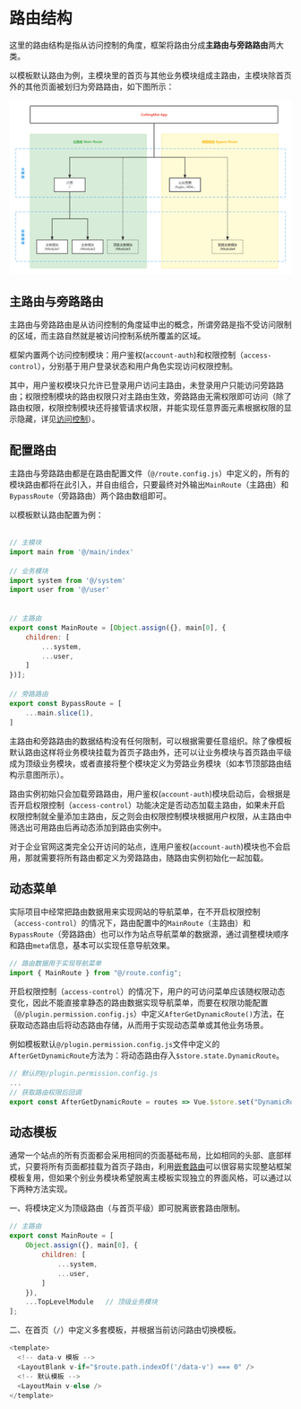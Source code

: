 # 路由结构

这里的路由结构是指从访问控制的角度，框架将路由分成**主路由与旁路路由**两大类。

以模板默认路由为例，主模块里的首页与其他业务模块组成主路由，主模块除首页外的其他页面被划归为旁路路由，如下图所示：

![路由结构设计](/assets/img/路由结构设计.png)

## 主路由与旁路路由

主路由与旁路路由是从访问控制的角度延申出的概念，所谓旁路是指不受访问限制的区域，而主路自然就是被访问控制系统所覆盖的区域。

框架内置两个访问控制模块：用户鉴权(`account-auth`)和权限控制（`access-control`），分别基于用户登录状态和用户角色实现访问权限控制。

其中，用户鉴权模块只允许已登录用户访问主路由，未登录用户只能访问旁路路由；权限控制模块的路由权限只对主路由生效，旁路路由无需权限即可访问（除了路由权限，权限控制模块还将接管请求权限，并能实现任意界面元素根据权限的显示隐藏，详见[访问控制]()）。

## 配置路由

主路由与旁路路由都是在路由配置文件（`@/route.config.js`）中定义的，所有的模块路由都将在此引入，并自由组合，只要最终对外输出`MainRoute`（主路由）和`BypassRoute`（旁路路由）两个路由数组即可。


以模板默认路由配置为例：

```js

// 主模块
import main from '@/main/index'

// 业务模块
import system from '@/system'
import user from '@/user'


// 主路由
export const MainRoute = [Object.assign({}, main[0], {
    children: [
        ...system,
        ...user,
    ]
})];

// 旁路路由
export const BypassRoute = [
    ...main.slice(1),
]

```

主路由和旁路路由的数据结构没有任何限制，可以根据需要任意组织。除了像模板默认路由这样将业务模块挂载为首页子路由外，还可以让业务模块与首页路由平级成为顶级业务模块，或者直接将整个模块定义为旁路业务模块（如本节顶部路由结构示意图所示）。

路由实例初始只会加载旁路路由，用户鉴权(`account-auth`)模块启动后，会根据是否开启权限控制（`access-control`）功能决定是否动态加载主路由，如果未开启权限控制就全量添加主路由，反之则会由权限控制模块根据用户权限，从主路由中筛选出可用路由后再动态添加到路由实例中。

对于企业官网这类完全公开访问的站点，连用户鉴权(`account-auth`)模块也不会启用，那就需要将所有路由都定义为旁路路由，随路由实例初始化一起加载。

## 动态菜单

实际项目中经常把路由数据用来实现网站的导航菜单，在不开启权限控制（`access-control`）的情况下，路由配置中的`MainRoute`（主路由）和`BypassRoute`（旁路路由）也可以作为站点导航菜单的数据源，通过调整模块顺序和路由`meta`信息，基本可以实现任意导航效果。

```js
// 路由数据用于实现导航菜单
import { MainRoute } from "@/route.config";

```

开启权限控制（`access-control`）的情况下，用户的可访问菜单应该随权限动态变化，因此不能直接拿静态的路由数据实现导航菜单，而要在权限功能配置（`@/plugin.permission.config.js`）中定义`AfterGetDynamicRoute()`方法，在获取动态路由后将动态路由存储，从而用于实现动态菜单或其他业务场景。

例如模板默认`@/plugin.permission.config.js`文件中定义的`AfterGetDynamicRoute`方法为：将动态路由存入`$store.state.DynamicRoute`。

```js
// 默认的@/plugin.permission.config.js
...
// 获取路由权限后回调
export const AfterGetDynamicRoute = routes => Vue.$store.set("DynamicRoute", routes);


```

## 动态模板

通常一个站点的所有页面都会采用相同的页面基础布局，比如相同的头部、底部样式，只要将所有页面都挂载为首页子路由，利用[嵌套路由](https://router.vuejs.org/zh/guide/essentials/nested-routes.html)可以很容易实现整站框架模板复用，但如果个别业务模块希望脱离主模板实现独立的界面风格，可以通过以下两种方法实现。

一、将模块定义为顶级路由（与首页平级）即可脱离嵌套路由限制。

``` js
// 主路由
export const MainRoute = [
    Object.assign({}, main[0], {
        children: [
            ...system,
            ...user,
        ]
    }),
    ...TopLevelModule   // 顶级业务模块
];
```

二、在首页（`/`）中定义多套模板，并根据当前访问路由切换模板。

``` js
<template>
  <!-- data-v 模板 -->
  <LayoutBlank v-if="$route.path.indexOf('/data-v') === 0" />
  <!-- 默认模板 -->
  <LayoutMain v-else />
</template>

```
